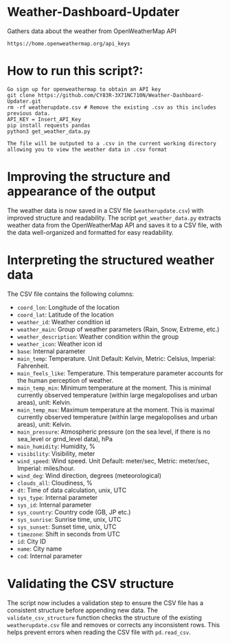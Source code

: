 # Weather-Dashboard-Updater
Gathers data about the weather from OpenWeatherMap API

```
https://home.openweathermap.org/api_keys
```

# How to run this script?:
```
Go sign up for openweathermap to obtain an API key
git clone https://github.com/CY83R-3X71NC710N/Weather-Dashboard-Updater.git
rm -rf weatherupdate.csv # Remove the existing .csv as this includes previous data.
API_KEY = Insert_API_Key
pip install requests pandas
python3 get_weather_data.py

The file will be outputed to a .csv in the current working directory allowing you to view the weather data in .csv format
```

# Improving the structure and appearance of the output
The weather data is now saved in a CSV file (`weatherupdate.csv`) with improved structure and readability. The script `get_weather_data.py` extracts weather data from the OpenWeatherMap API and saves it to a CSV file, with the data well-organized and formatted for easy readability.

# Interpreting the structured weather data
The CSV file contains the following columns:
- `coord_lon`: Longitude of the location
- `coord_lat`: Latitude of the location
- `weather_id`: Weather condition id
- `weather_main`: Group of weather parameters (Rain, Snow, Extreme, etc.)
- `weather_description`: Weather condition within the group
- `weather_icon`: Weather icon id
- `base`: Internal parameter
- `main_temp`: Temperature. Unit Default: Kelvin, Metric: Celsius, Imperial: Fahrenheit.
- `main_feels_like`: Temperature. This temperature parameter accounts for the human perception of weather.
- `main_temp_min`: Minimum temperature at the moment. This is minimal currently observed temperature (within large megalopolises and urban areas), unit: Kelvin.
- `main_temp_max`: Maximum temperature at the moment. This is maximal currently observed temperature (within large megalopolises and urban areas), unit: Kelvin.
- `main_pressure`: Atmospheric pressure (on the sea level, if there is no sea_level or grnd_level data), hPa
- `main_humidity`: Humidity, %
- `visibility`: Visibility, meter
- `wind_speed`: Wind speed. Unit Default: meter/sec, Metric: meter/sec, Imperial: miles/hour.
- `wind_deg`: Wind direction, degrees (meteorological)
- `clouds_all`: Cloudiness, %
- `dt`: Time of data calculation, unix, UTC
- `sys_type`: Internal parameter
- `sys_id`: Internal parameter
- `sys_country`: Country code (GB, JP etc.)
- `sys_sunrise`: Sunrise time, unix, UTC
- `sys_sunset`: Sunset time, unix, UTC
- `timezone`: Shift in seconds from UTC
- `id`: City ID
- `name`: City name
- `cod`: Internal parameter

# Validating the CSV structure
The script now includes a validation step to ensure the CSV file has a consistent structure before appending new data. The `validate_csv_structure` function checks the structure of the existing `weatherupdate.csv` file and removes or corrects any inconsistent rows. This helps prevent errors when reading the CSV file with `pd.read_csv`.
